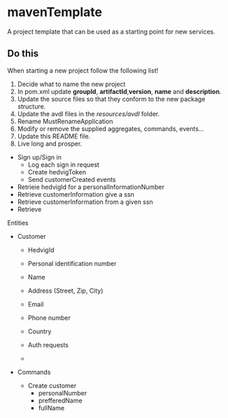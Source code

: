 # mavenTemplate
A project template that can be used as a starting point for new services.


## Do this

When starting a new project follow the following list!

1. Decide what to name the new project
2. In pom.xml update __groupId__, __artifactId__,__version__, __name__ and __description__.
3. Update the source files so that they conform to the new package structure.
4. Update the avdl files in the  _resources/avdl_ folder.
4. Rename MustRenameApplication
5. Modify or remove the supplied aggregates, commands, events...
7. Update this README file.
6. Live long and prosper.



- Sign up/Sign in
  - Log each sign in request
  - Create hedvigToken
  - Send customerCreated events
- Retrieie hedvigId for a personalInformationNumber
- Retrieve customerInformation give a ssn
- Retrieve customerInformation from a given ssn
- Retrieve


Entities
 - Customer
   - HedvigId
   - Personal identification number
   - Name
   - Address (Street, Zip, City)
   - Email
   - Phone number
   - Country

   - Auth requests
   -

 - Commands
   - Create customer
     - personalNumber
     - prefferedName
     - fullName